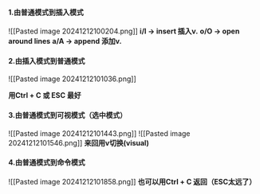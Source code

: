 #### 1.由普通模式到插入模式

![[Pasted image 20241212100204.png]]
**i/I    ->  insert 插入v.**
**o/O ->  open around lines**
**a/A  ->  append 添加v.**


#### 2.由插入模式到普通模式

![[Pasted image 20241212101036.png]]

**用Ctrl + C 或 ESC 最好**


#### 3.由普通模式到可视模式（选中模式）

![[Pasted image 20241212101443.png]]
![[Pasted image 20241212101546.png]]
**来回用v切换(visual)**


#### 4.由普通模式到命令模式
![[Pasted image 20241212101858.png]]
**也可以用Ctrl + C 返回（ESC太远了）**
